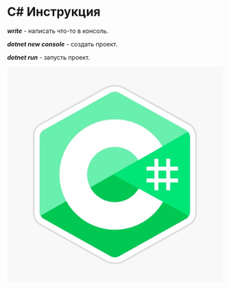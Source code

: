 # С# Инструкция
___write___ - написать что-то в консоль.

___dotnet new console___ - создать проект. 

___dotnet run___ - запусть проект.


![картинка с#](/INSTRUCTION/c.jpg)

